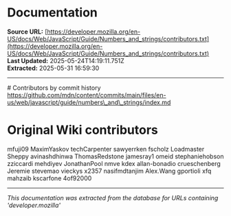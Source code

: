 # Documentation

**Source URL:** [https://developer.mozilla.org/en-US/docs/Web/JavaScript/Guide/Numbers_and_strings/contributors.txt](https://developer.mozilla.org/en-US/docs/Web/JavaScript/Guide/Numbers_and_strings/contributors.txt)  
**Last Updated:** 2025-05-24T14:19:11.751Z  
**Extracted:** 2025-05-31 16:59:30

---

\# Contributors by commit history
https://github.com/mdn/content/commits/main/files/en-us/web/javascript/guide/numbers\_and\_strings/index.md

# Original Wiki contributors
mfuji09
MaximYaskov
techCarpenter
sawyerrken
fscholz
Loadmaster
Sheppy
avinashdhinwa
ThomasRedstone
jamesray1
omeid
stephaniehobson
zziccardi
mehdiyev
JonathanPool
nmve
kdex
allan-bonadio
crueschenberg
Jeremie
stevemao
vieckys
x2357
nasifmdtanjim
Alex.Wang
gportioli
xfq
mahzaib
kscarfone
4of92000

---

*This documentation was extracted from the database for URLs containing 'developer.mozilla'*
